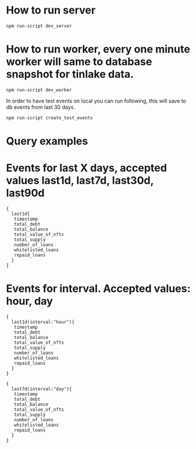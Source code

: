# How to run server

```
npm run-script dev_server
```


# How to run worker, every one minute worker will same to database snapshot for tinlake data.

```
npm run-script dev_worker
```

In order to have test events on local you can run following, this will save to db events from last 30 days.

```
npm run-script create_test_events
```

# Query examples


# Events for last X days, accepted values last1d, last7d, last30d, last90d

```
{
  last1d{
   timestamp
   total_debt
   total_balance
   total_value_of_nfts
   total_supply
   number_of_loans
   whitelisted_loans
   repaid_loans
  }
}
```

# Events for interval. Accepted values: hour, day

```
{
  last1d(interval:"hour"){
   timestamp
   total_debt
   total_balance
   total_value_of_nfts
   total_supply
   number_of_loans
   whitelisted_loans
   repaid_loans
  }
}
```


```
{
  last7d(interval:"day"){
   timestamp
   total_debt
   total_balance
   total_value_of_nfts
   total_supply
   number_of_loans
   whitelisted_loans
   repaid_loans
  }
}
```